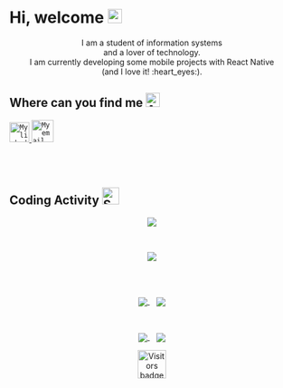 # Hi, welcome <img src="https://github.com/souvikguria98/souvikguria98/blob/master/Hi.gif" width="25" alt="Hi Gif" /></h2>

<p align="center">
  I am a student of information systems <br/>
  and a lover of technology. <br/>
  I am currently developing some mobile projects with React Native <br/>
  (and I love it! :heart_eyes:).
</p>

## Where can you find me <img src="https://emojis.slackmojis.com/emojis/images/1598815727/10343/arrow-down.gif?1598815727" width="25" alt="Arrow Gif" />

<span>
  <a href="https://www.linkedin.com/in/edson-lucas-b9310415b/">
    <code><img alt="My linkedin" width="35" src="https://www.flaticon.com/svg/static/icons/svg/725/725337.svg" alt="linkedin logo" /></code>
  </a>

  <a href="mailto:edsonlucas.lucas@gmail.com">
    <code><img alt="My email" width="39" src="https://www.flaticon.com/svg/static/icons/svg/324/324123.svg" alt="linkedin logo" /></code>
  </a>
</span>

<br/><br/>

## Coding Activity <img width="30" src="https://emojis.slackmojis.com/emojis/images/1531849430/4246/blob-sunglasses.gif?1531849430" alt="Sunglasses emoji" />


<p align="center">
  <img align="center" src="https://github-readme-stats.vercel.app/api?username=EdsonLucasbd&count_private=true&show_icons=true&theme=radical" />
</p>

<br/>

<p align="center">
  <img align="center" src="https://github-readme-stats.vercel.app/api/top-langs/?username=EdsonLucasbd&layout=compact&theme=radical" />
</p>

<br/><br/>

<p align="center">
  <a href="https://github.com/EdsonLucasbd/happy_pet">
    <img align="center" src="https://github-readme-stats.vercel.app/api/pin/?username=EdsonLucasbd&repo=happy_pet&theme=radical" />
  </a>
  &nbsp;&nbsp;
  <a href="https://github.com/EdsonLucasbd/my-links-page">
    <img align="center" src="https://github-readme-stats.vercel.app/api/pin/?username=EdsonLucasbd&repo=my-links-page&theme=radical" />
  </a>
</p>

<br/>

<p align="center">
  <a href="https://github.com/EdsonLucasbd/TakeCare">
    <img align="center" src="https://github-readme-stats.vercel.app/api/pin/?username=EdsonLucasbd&repo=TakeCare&theme=radical" />
  </a>
  &nbsp;&nbsp;
  <a href="https://github.com/EdsonLucasbd/WeatherInfo">
    <img align="center" src="https://github-readme-stats.vercel.app/api/pin/?username=EdsonLucasbd&repo=WeatherInfo&theme=radical" />
  </a>
</p>

<p align="center">
 <img width="50" src="https://badges.pufler.dev/visits/EdsonLucasbd/EdsonLucasbd" alt="Visitors badge" />
</p>
